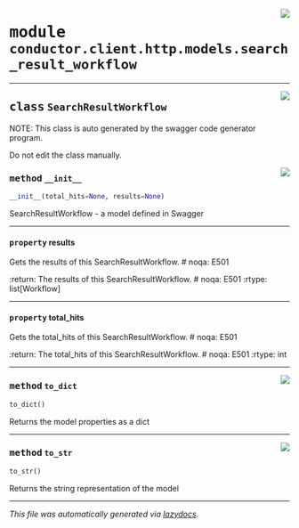 <!-- markdownlint-disable -->

<a href="../src/conductor/client/http/models/search_result_workflow.py#L0"><img align="right" style="float:right;" src="https://img.shields.io/badge/-source-cccccc?style=flat-square"></a>

# <kbd>module</kbd> `conductor.client.http.models.search_result_workflow`






---

<a href="../src/conductor/client/http/models/search_result_workflow.py#L6"><img align="right" style="float:right;" src="https://img.shields.io/badge/-source-cccccc?style=flat-square"></a>

## <kbd>class</kbd> `SearchResultWorkflow`
NOTE: This class is auto generated by the swagger code generator program. 

Do not edit the class manually. 

<a href="../src/conductor/client/http/models/search_result_workflow.py#L28"><img align="right" style="float:right;" src="https://img.shields.io/badge/-source-cccccc?style=flat-square"></a>

### <kbd>method</kbd> `__init__`

```python
__init__(total_hits=None, results=None)
```

SearchResultWorkflow - a model defined in Swagger 


---

#### <kbd>property</kbd> results

Gets the results of this SearchResultWorkflow.  # noqa: E501 



:return: The results of this SearchResultWorkflow.  # noqa: E501 :rtype: list[Workflow] 

---

#### <kbd>property</kbd> total_hits

Gets the total_hits of this SearchResultWorkflow.  # noqa: E501 



:return: The total_hits of this SearchResultWorkflow.  # noqa: E501 :rtype: int 



---

<a href="../src/conductor/client/http/models/search_result_workflow.py#L80"><img align="right" style="float:right;" src="https://img.shields.io/badge/-source-cccccc?style=flat-square"></a>

### <kbd>method</kbd> `to_dict`

```python
to_dict()
```

Returns the model properties as a dict 

---

<a href="../src/conductor/client/http/models/search_result_workflow.py#L107"><img align="right" style="float:right;" src="https://img.shields.io/badge/-source-cccccc?style=flat-square"></a>

### <kbd>method</kbd> `to_str`

```python
to_str()
```

Returns the string representation of the model 




---

_This file was automatically generated via [lazydocs](https://github.com/ml-tooling/lazydocs)._
